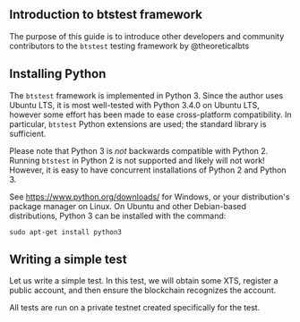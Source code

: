 
Introduction to btstest framework
---------------------------------

The purpose of this guide is to introduce other developers and community contributors to the `btstest`
testing framework by @theoreticalbts

Installing Python
-----------------

The `btstest` framework is implemented in Python 3.  Since the author uses Ubuntu LTS, it is most well-tested
with Python 3.4.0 on Ubuntu LTS, however some effort has been made to ease cross-platform compatibility.  In
particular, `btstest` Python extensions are used; the standard library is sufficient.

Please note that Python 3 is *not* backwards compatible with Python 2.  Running `btstest` in Python 2 is not
supported and likely will not work!  However, it is easy to have concurrent installations of Python 2 and
Python 3.

See https://www.python.org/downloads/ for Windows, or your distribution's package manager on Linux.
On Ubuntu and other Debian-based distributions, Python 3 can be installed with the command:

    sudo apt-get install python3

Writing a simple test
---------------------

Let us write a simple test.  In this test, we will obtain some XTS, register a public account, and then
ensure the blockchain recognizes the account.

All tests are run on a private testnet created specifically for the test.
